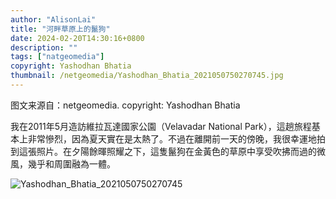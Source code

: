 ```yaml
---
author: "AlisonLai"
title: "河畔草原上的鬣狗"
date: 2024-02-20T14:30:16+0800
description: ""
tags: ["natgeomedia"]
copyright: Yashodhan Bhatia
thumbnail: /netgeomedia/Yashodhan_Bhatia_2021050750270745.jpg
---
```

图文来源自：netgeomedia.  copyright: Yashodhan Bhatia

我在2011年5月造訪維拉瓦達國家公園（Velavadar National Park），這趟旅程基本上非常慘烈，因為夏天實在是太熱了。不過在離開前一天的傍晚，我很幸運地拍到這張照片。在夕陽餘暉照耀之下，這隻鬣狗在金黃色的草原中享受吹拂而過的微風，幾乎和周圍融為一體。

![Yashodhan_Bhatia_2021050750270745](/netgeomedia/Yashodhan_Bhatia_2021050750270745.jpg)